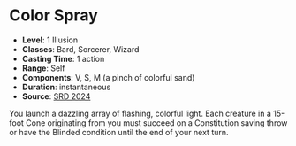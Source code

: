 # Color Spray

- **Level**: 1 Illusion
- **Classes**: Bard, Sorcerer, Wizard
- **Casting Time**: 1 action
- **Range**: Self
- **Components**: V, S, M (a pinch of colorful sand)
- **Duration**: instantaneous
- **Source**: [SRD 2024](../../../srds/SRD_2024.pdf)

You launch a dazzling array of flashing, colorful light. Each creature in a 15-foot Cone originating from you must succeed on a Constitution saving throw or have the Blinded condition until the end of your next turn.

